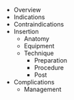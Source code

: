 * Overview
* Indications
* Contraindications
* Insertion
    * Anatomy
    * Equipment
    * Technique
        * Preparation
        * Procedure
        * Post
* Complications
    * Management